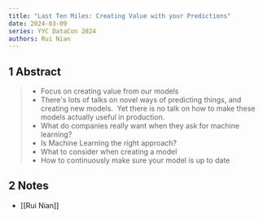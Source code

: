 ```yaml
---
title: "Last Ten Miles: Creating Value with your Predictions"
date: 2024-03-09
series: YYC DataCon 2024
authors: Rui Nian
---
```

## 1 Abstract
> - Focus on creating value from our models
> - There's lots of talks on novel ways of predicting things, and creating new models.  Yet there is no talk on how to make these models actually useful in production.
> - What do companies really want when they ask for machine learning?
> - Is Machine Learning the right approach?
> - What to consider when creating a model
> - How to continuously make sure your model is up to date

## 2 Notes
- [[Rui Nian]]